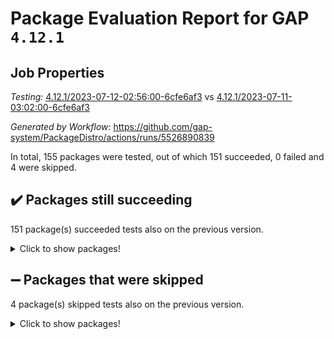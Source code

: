 # Package Evaluation Report for GAP `4.12.1`

## Job Properties

*Testing:* [4.12.1/2023-07-12-02:56:00-6cfe6af3](https://github.com/gap-system/PackageDistro/blob/data/reports/4.12.1/2023-07-12-02:56:00-6cfe6af3) vs [4.12.1/2023-07-11-03:02:00-6cfe6af3](https://github.com/gap-system/PackageDistro/blob/data/reports/4.12.1/2023-07-11-03:02:00-6cfe6af3)

*Generated by Workflow:* https://github.com/gap-system/PackageDistro/actions/runs/5526890839

In total, 155 packages were tested, out of which 151 succeeded, 0 failed and 4 were skipped.

## :heavy_check_mark: Packages still succeeding

151 package(s) succeeded tests also on the previous version.
<details><summary>Click to show packages!</summary>

- 4ti2interface 2023.02-04 [(success)](https://github.com/gap-system/PackageDistro/actions/runs/5526890839/jobs/10082240934)
- ace 5.6.2 [(success)](https://github.com/gap-system/PackageDistro/actions/runs/5526890839/jobs/10082241017)
- aclib 1.3.2 [(success)](https://github.com/gap-system/PackageDistro/actions/runs/5526890839/jobs/10082241079)
- agt 0.3.1 [(success)](https://github.com/gap-system/PackageDistro/actions/runs/5526890839/jobs/10082241147)
- alnuth 3.2.1 [(success)](https://github.com/gap-system/PackageDistro/actions/runs/5526890839/jobs/10082241227)
- anupq 3.3.0 [(success)](https://github.com/gap-system/PackageDistro/actions/runs/5526890839/jobs/10082241279)
- atlasrep 2.1.6 [(success)](https://github.com/gap-system/PackageDistro/actions/runs/5526890839/jobs/10082241349)
- autodoc 2023.06.19 [(success)](https://github.com/gap-system/PackageDistro/actions/runs/5526890839/jobs/10082241411)
- automata 1.15 [(success)](https://github.com/gap-system/PackageDistro/actions/runs/5526890839/jobs/10082241498)
- automgrp 1.3.2 [(success)](https://github.com/gap-system/PackageDistro/actions/runs/5526890839/jobs/10082241567)
- autpgrp 1.11 [(success)](https://github.com/gap-system/PackageDistro/actions/runs/5526890839/jobs/10082241649)
- cap 2023.07-03 [(success)](https://github.com/gap-system/PackageDistro/actions/runs/5526890839/jobs/10082241716)
- caratinterface 2.3.5 [(success)](https://github.com/gap-system/PackageDistro/actions/runs/5526890839/jobs/10082241794)
- cddinterface 2022.11.01 [(success)](https://github.com/gap-system/PackageDistro/actions/runs/5526890839/jobs/10082241869)
- circle 1.6.6 [(success)](https://github.com/gap-system/PackageDistro/actions/runs/5526890839/jobs/10082241944)
- classicpres 1.22 [(success)](https://github.com/gap-system/PackageDistro/actions/runs/5526890839/jobs/10082242007)
- cohomolo 1.6.11 [(success)](https://github.com/gap-system/PackageDistro/actions/runs/5526890839/jobs/10082242084)
- congruence 1.2.5 [(success)](https://github.com/gap-system/PackageDistro/actions/runs/5526890839/jobs/10082242159)
- corelg 1.56 [(success)](https://github.com/gap-system/PackageDistro/actions/runs/5526890839/jobs/10082242226)
- crime 1.6 [(success)](https://github.com/gap-system/PackageDistro/actions/runs/5526890839/jobs/10082242315)
- crisp 1.4.6 [(success)](https://github.com/gap-system/PackageDistro/actions/runs/5526890839/jobs/10082242403)
- crypting 0.10.4 [(success)](https://github.com/gap-system/PackageDistro/actions/runs/5526890839/jobs/10082242452)
- cryst 4.1.26 [(success)](https://github.com/gap-system/PackageDistro/actions/runs/5526890839/jobs/10082242520)
- crystcat 1.1.10 [(success)](https://github.com/gap-system/PackageDistro/actions/runs/5526890839/jobs/10082242588)
- ctbllib 1.3.6 [(success)](https://github.com/gap-system/PackageDistro/actions/runs/5526890839/jobs/10082242668)
- cubefree 1.19 [(success)](https://github.com/gap-system/PackageDistro/actions/runs/5526890839/jobs/10082242741)
- curlinterface 2.3.2 [(success)](https://github.com/gap-system/PackageDistro/actions/runs/5526890839/jobs/10082242833)
- cvec 2.8.1 [(success)](https://github.com/gap-system/PackageDistro/actions/runs/5526890839/jobs/10082242918)
- datastructures 0.3.0 [(success)](https://github.com/gap-system/PackageDistro/actions/runs/5526890839/jobs/10082242977)
- deepthought 1.0.6 [(success)](https://github.com/gap-system/PackageDistro/actions/runs/5526890839/jobs/10082243039)
- design 1.8 [(success)](https://github.com/gap-system/PackageDistro/actions/runs/5526890839/jobs/10082243125)
- difsets 2.3.1 [(success)](https://github.com/gap-system/PackageDistro/actions/runs/5526890839/jobs/10082243203)
- digraphs 1.6.2 [(success)](https://github.com/gap-system/PackageDistro/actions/runs/5526890839/jobs/10082243287)
- edim 1.3.7 [(success)](https://github.com/gap-system/PackageDistro/actions/runs/5526890839/jobs/10082243363)
- example 4.3.4 [(success)](https://github.com/gap-system/PackageDistro/actions/runs/5526890839/jobs/10082243441)
- examplesforhomalg 2023.02-04 [(success)](https://github.com/gap-system/PackageDistro/actions/runs/5526890839/jobs/10082243512)
- factint 1.6.3 [(success)](https://github.com/gap-system/PackageDistro/actions/runs/5526890839/jobs/10082243593)
- ferret 1.0.9 [(success)](https://github.com/gap-system/PackageDistro/actions/runs/5526890839/jobs/10082243684)
- fga 1.5.0 [(success)](https://github.com/gap-system/PackageDistro/actions/runs/5526890839/jobs/10082243770)
- fining 1.5.5 [(success)](https://github.com/gap-system/PackageDistro/actions/runs/5526890839/jobs/10082243849)
- float 1.0.3 [(success)](https://github.com/gap-system/PackageDistro/actions/runs/5526890839/jobs/10082243931)
- format 1.4.3 [(success)](https://github.com/gap-system/PackageDistro/actions/runs/5526890839/jobs/10082244014)
- forms 1.2.9 [(success)](https://github.com/gap-system/PackageDistro/actions/runs/5526890839/jobs/10082244101)
- fplsa 1.2.6 [(success)](https://github.com/gap-system/PackageDistro/actions/runs/5526890839/jobs/10082244166)
- fr 2.4.12 [(success)](https://github.com/gap-system/PackageDistro/actions/runs/5526890839/jobs/10082244246)
- francy 2.0.3 [(success)](https://github.com/gap-system/PackageDistro/actions/runs/5526890839/jobs/10082244318)
- fwtree 1.3 [(success)](https://github.com/gap-system/PackageDistro/actions/runs/5526890839/jobs/10082244423)
- gapdoc 1.6.6 [(success)](https://github.com/gap-system/PackageDistro/actions/runs/5526890839/jobs/10082244504)
- gauss 2023.02-04 [(success)](https://github.com/gap-system/PackageDistro/actions/runs/5526890839/jobs/10082244572)
- gaussforhomalg 2023.02-04 [(success)](https://github.com/gap-system/PackageDistro/actions/runs/5526890839/jobs/10082244654)
- gbnp 1.0.5 [(success)](https://github.com/gap-system/PackageDistro/actions/runs/5526890839/jobs/10082244735)
- generalizedmorphismsforcap 2023.03-01 [(success)](https://github.com/gap-system/PackageDistro/actions/runs/5526890839/jobs/10082244813)
- genss 1.6.8 [(success)](https://github.com/gap-system/PackageDistro/actions/runs/5526890839/jobs/10082244897)
- gradedmodules 2023.02-04 [(success)](https://github.com/gap-system/PackageDistro/actions/runs/5526890839/jobs/10082244977)
- gradedringforhomalg 2023.02-04 [(success)](https://github.com/gap-system/PackageDistro/actions/runs/5526890839/jobs/10082245070)
- grape 4.9.0 [(success)](https://github.com/gap-system/PackageDistro/actions/runs/5526890839/jobs/10082245156)
- groupoids 1.73 [(success)](https://github.com/gap-system/PackageDistro/actions/runs/5526890839/jobs/10082245242)
- grpconst 2.6.4 [(success)](https://github.com/gap-system/PackageDistro/actions/runs/5526890839/jobs/10082245321)
- guarana 0.96.3 [(success)](https://github.com/gap-system/PackageDistro/actions/runs/5526890839/jobs/10082245410)
- guava 3.18 [(success)](https://github.com/gap-system/PackageDistro/actions/runs/5526890839/jobs/10082245488)
- hap 1.56 [(success)](https://github.com/gap-system/PackageDistro/actions/runs/5526890839/jobs/10082245567)
- hapcryst 0.1.15 [(success)](https://github.com/gap-system/PackageDistro/actions/runs/5526890839/jobs/10082245659)
- hecke 1.5.3 [(success)](https://github.com/gap-system/PackageDistro/actions/runs/5526890839/jobs/10082245735)
- help 3.5 [(success)](https://github.com/gap-system/PackageDistro/actions/runs/5526890839/jobs/10082245830)
- homalg 2023.02-05 [(success)](https://github.com/gap-system/PackageDistro/actions/runs/5526890839/jobs/10082245933)
- homalgtocas 2023.02-04 [(success)](https://github.com/gap-system/PackageDistro/actions/runs/5526890839/jobs/10082246009)
- idrel 2.45 [(success)](https://github.com/gap-system/PackageDistro/actions/runs/5526890839/jobs/10082246088)
- images 1.3.1 [(success)](https://github.com/gap-system/PackageDistro/actions/runs/5526890839/jobs/10082246160)
- intpic 0.3.0 [(success)](https://github.com/gap-system/PackageDistro/actions/runs/5526890839/jobs/10082246239)
- io 4.8.1 [(success)](https://github.com/gap-system/PackageDistro/actions/runs/5526890839/jobs/10082246318)
- io_forhomalg 2023.02-04 [(success)](https://github.com/gap-system/PackageDistro/actions/runs/5526890839/jobs/10082246407)
- irredsol 1.4.4 [(success)](https://github.com/gap-system/PackageDistro/actions/runs/5526890839/jobs/10082246485)
- json 2.1.1 [(success)](https://github.com/gap-system/PackageDistro/actions/runs/5526890839/jobs/10082246562)
- jupyterkernel 1.5.0 [(success)](https://github.com/gap-system/PackageDistro/actions/runs/5526890839/jobs/10082246641)
- jupyterviz 1.5.6 [(success)](https://github.com/gap-system/PackageDistro/actions/runs/5526890839/jobs/10082246733)
- kan 1.35 [(success)](https://github.com/gap-system/PackageDistro/actions/runs/5526890839/jobs/10082246830)
- kbmag 1.5.11 [(success)](https://github.com/gap-system/PackageDistro/actions/runs/5526890839/jobs/10082246939)
- laguna 3.9.6 [(success)](https://github.com/gap-system/PackageDistro/actions/runs/5526890839/jobs/10082247035)
- liealgdb 2.2.1 [(success)](https://github.com/gap-system/PackageDistro/actions/runs/5526890839/jobs/10082247138)
- liepring 2.8 [(success)](https://github.com/gap-system/PackageDistro/actions/runs/5526890839/jobs/10082247223)
- liering 2.4.2 [(success)](https://github.com/gap-system/PackageDistro/actions/runs/5526890839/jobs/10082247316)
- linearalgebraforcap 2023.06-02 [(success)](https://github.com/gap-system/PackageDistro/actions/runs/5526890839/jobs/10082247398)
- localizeringforhomalg 2023.02-04 [(success)](https://github.com/gap-system/PackageDistro/actions/runs/5526890839/jobs/10082247494)
- loops 3.4.3 [(success)](https://github.com/gap-system/PackageDistro/actions/runs/5526890839/jobs/10082247601)
- lpres 1.0.3 [(success)](https://github.com/gap-system/PackageDistro/actions/runs/5526890839/jobs/10082247717)
- majoranaalgebras 1.5.1 [(success)](https://github.com/gap-system/PackageDistro/actions/runs/5526890839/jobs/10082247800)
- mapclass 1.4.6 [(success)](https://github.com/gap-system/PackageDistro/actions/runs/5526890839/jobs/10082247876)
- matgrp 0.70 [(success)](https://github.com/gap-system/PackageDistro/actions/runs/5526890839/jobs/10082247960)
- matricesforhomalg 2023.02-04 [(success)](https://github.com/gap-system/PackageDistro/actions/runs/5526890839/jobs/10082248030)
- modisom 2.5.4 [(success)](https://github.com/gap-system/PackageDistro/actions/runs/5526890839/jobs/10082248111)
- modulepresentationsforcap 2023.06-02 [(success)](https://github.com/gap-system/PackageDistro/actions/runs/5526890839/jobs/10082248210)
- modules 2023.02-04 [(success)](https://github.com/gap-system/PackageDistro/actions/runs/5526890839/jobs/10082248287)
- monoidalcategories 2023.05-03 [(success)](https://github.com/gap-system/PackageDistro/actions/runs/5526890839/jobs/10082248380)
- nconvex 2022.09-01 [(success)](https://github.com/gap-system/PackageDistro/actions/runs/5526890839/jobs/10082248466)
- nilmat 1.4.2 [(success)](https://github.com/gap-system/PackageDistro/actions/runs/5526890839/jobs/10082248548)
- nock 1.5 [(success)](https://github.com/gap-system/PackageDistro/actions/runs/5526890839/jobs/10082248626)
- normalizinterface 1.3.6 [(success)](https://github.com/gap-system/PackageDistro/actions/runs/5526890839/jobs/10082248694)
- nq 2.5.10 [(success)](https://github.com/gap-system/PackageDistro/actions/runs/5526890839/jobs/10082248772)
- numericalsgps 1.3.1 [(success)](https://github.com/gap-system/PackageDistro/actions/runs/5526890839/jobs/10082248845)
- openmath 11.5.3 [(success)](https://github.com/gap-system/PackageDistro/actions/runs/5526890839/jobs/10082248935)
- orb 4.9.0 [(success)](https://github.com/gap-system/PackageDistro/actions/runs/5526890839/jobs/10082249037)
- packagemanager 1.4.1 [(success)](https://github.com/gap-system/PackageDistro/actions/runs/5526890839/jobs/10082249128)
- patternclass 2.4.3 [(success)](https://github.com/gap-system/PackageDistro/actions/runs/5526890839/jobs/10082249213)
- permut 2.0.4 [(success)](https://github.com/gap-system/PackageDistro/actions/runs/5526890839/jobs/10082249312)
- polenta 1.3.10 [(success)](https://github.com/gap-system/PackageDistro/actions/runs/5526890839/jobs/10082249399)
- polymaking 0.8.6 [(success)](https://github.com/gap-system/PackageDistro/actions/runs/5526890839/jobs/10082249483)
- primgrp 3.4.4 [(success)](https://github.com/gap-system/PackageDistro/actions/runs/5526890839/jobs/10082249584)
- profiling 2.5.4 [(success)](https://github.com/gap-system/PackageDistro/actions/runs/5526890839/jobs/10082249673)
- qpa 1.34 [(success)](https://github.com/gap-system/PackageDistro/actions/runs/5526890839/jobs/10082249751)
- quagroup 1.8.3 [(success)](https://github.com/gap-system/PackageDistro/actions/runs/5526890839/jobs/10082249827)
- radiroot 2.9 [(success)](https://github.com/gap-system/PackageDistro/actions/runs/5526890839/jobs/10082249905)
- rcwa 4.7.1 [(success)](https://github.com/gap-system/PackageDistro/actions/runs/5526890839/jobs/10082249985)
- rds 1.8 [(success)](https://github.com/gap-system/PackageDistro/actions/runs/5526890839/jobs/10082250066)
- recog 1.4.2 [(success)](https://github.com/gap-system/PackageDistro/actions/runs/5526890839/jobs/10082250165)
- repndecomp 1.3.0 [(success)](https://github.com/gap-system/PackageDistro/actions/runs/5526890839/jobs/10082250247)
- repsn 3.1.1 [(success)](https://github.com/gap-system/PackageDistro/actions/runs/5526890839/jobs/10082250351)
- resclasses 4.7.3 [(success)](https://github.com/gap-system/PackageDistro/actions/runs/5526890839/jobs/10082250429)
- ringsforhomalg 2023.02-05 [(success)](https://github.com/gap-system/PackageDistro/actions/runs/5526890839/jobs/10082250508)
- sco 2023.02-04 [(success)](https://github.com/gap-system/PackageDistro/actions/runs/5526890839/jobs/10082250575)
- scscp 2.4.1 [(success)](https://github.com/gap-system/PackageDistro/actions/runs/5526890839/jobs/10082250667)
- semigroups 5.2.1 [(success)](https://github.com/gap-system/PackageDistro/actions/runs/5526890839/jobs/10082250730)
- sglppow 2.3 [(success)](https://github.com/gap-system/PackageDistro/actions/runs/5526890839/jobs/10082250827)
- sgpviz 0.999.5 [(success)](https://github.com/gap-system/PackageDistro/actions/runs/5526890839/jobs/10082250912)
- simpcomp 2.1.14 [(success)](https://github.com/gap-system/PackageDistro/actions/runs/5526890839/jobs/10082250994)
- singular 2023.02.09 [(success)](https://github.com/gap-system/PackageDistro/actions/runs/5526890839/jobs/10082251086)
- sl2reps 1.1 [(success)](https://github.com/gap-system/PackageDistro/actions/runs/5526890839/jobs/10082251166)
- sla 1.5.3 [(success)](https://github.com/gap-system/PackageDistro/actions/runs/5526890839/jobs/10082251237)
- smallgrp 1.5.3 [(success)](https://github.com/gap-system/PackageDistro/actions/runs/5526890839/jobs/10082251330)
- smallsemi 0.6.13 [(success)](https://github.com/gap-system/PackageDistro/actions/runs/5526890839/jobs/10082251408)
- sonata 2.9.6 [(success)](https://github.com/gap-system/PackageDistro/actions/runs/5526890839/jobs/10082251486)
- sophus 1.27 [(success)](https://github.com/gap-system/PackageDistro/actions/runs/5526890839/jobs/10082251575)
- spinsym 1.5.2 [(success)](https://github.com/gap-system/PackageDistro/actions/runs/5526890839/jobs/10082251654)
- standardff 0.9.4 [(success)](https://github.com/gap-system/PackageDistro/actions/runs/5526890839/jobs/10082251731)
- symbcompcc 1.3.2 [(success)](https://github.com/gap-system/PackageDistro/actions/runs/5526890839/jobs/10082251843)
- thelma 1.3 [(success)](https://github.com/gap-system/PackageDistro/actions/runs/5526890839/jobs/10082251931)
- tomlib 1.2.9 [(success)](https://github.com/gap-system/PackageDistro/actions/runs/5526890839/jobs/10082252016)
- toolsforhomalg 2023.05-01 [(success)](https://github.com/gap-system/PackageDistro/actions/runs/5526890839/jobs/10082252087)
- toric 1.9.5 [(success)](https://github.com/gap-system/PackageDistro/actions/runs/5526890839/jobs/10082252168)
- toricvarieties 2022.07.13 [(success)](https://github.com/gap-system/PackageDistro/actions/runs/5526890839/jobs/10082252262)
- transgrp 3.6.4 [(success)](https://github.com/gap-system/PackageDistro/actions/runs/5526890839/jobs/10082252347)
- ugaly 4.1.3 [(success)](https://github.com/gap-system/PackageDistro/actions/runs/5526890839/jobs/10082252446)
- unipot 1.5 [(success)](https://github.com/gap-system/PackageDistro/actions/runs/5526890839/jobs/10082252553)
- unitlib 4.2.0 [(success)](https://github.com/gap-system/PackageDistro/actions/runs/5526890839/jobs/10082252674)
- utils 0.82 [(success)](https://github.com/gap-system/PackageDistro/actions/runs/5526890839/jobs/10082252751)
- uuid 0.7 [(success)](https://github.com/gap-system/PackageDistro/actions/runs/5526890839/jobs/10082252839)
- walrus 0.9991 [(success)](https://github.com/gap-system/PackageDistro/actions/runs/5526890839/jobs/10082252932)
- wedderga 4.10.4 [(success)](https://github.com/gap-system/PackageDistro/actions/runs/5526890839/jobs/10082253018)
- xmod 2.91 [(success)](https://github.com/gap-system/PackageDistro/actions/runs/5526890839/jobs/10082253112)
- xmodalg 1.23 [(success)](https://github.com/gap-system/PackageDistro/actions/runs/5526890839/jobs/10082253186)
- yangbaxter 0.10.3 [(success)](https://github.com/gap-system/PackageDistro/actions/runs/5526890839/jobs/10082253282)
- zeromqinterface 0.14 [(success)](https://github.com/gap-system/PackageDistro/actions/runs/5526890839/jobs/10082253354)
</details>

## :heavy_minus_sign: Packages that were skipped

4 package(s) skipped tests also on the previous version.
<details><summary>Click to show packages!</summary>

- browse 1.8.21 [(skipped)](https://github.com/gap-system/PackageDistro/actions/runs/5526890839/jobs/10082087974)
- itc 1.5.1 [(skipped)](https://github.com/gap-system/PackageDistro/actions/runs/5526890839/jobs/10082087974)
- polycyclic 2.16 [(skipped)](https://github.com/gap-system/PackageDistro/actions/runs/5526890839/jobs/10082087974)
- xgap 4.31 [(skipped)](https://github.com/gap-system/PackageDistro/actions/runs/5526890839/jobs/10082087974)
</details>

